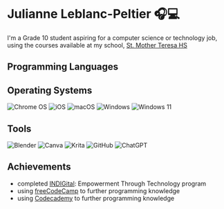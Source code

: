 # Julianne Leblanc-Peltier 🎧💻

I'm a Grade 10 student aspiring for a computer science or technology job, using the courses available at my school, [St. Mother Teresa HS](https://teh.ocsb.ca/)

## Programming Languages

[comment]: <> (
<img alt="TypeScript" src="https://camo.githubusercontent.com/c13b4f50eae8f09019302ad3f0ccbe882fc617ac755e8bf0defaf4c9267b4910/68747470733a2f2f696d672e736869656c64732e696f2f62616467652f547970655363726970742d2532333030374143432e7376673f6c6f676f3d54797065536372697074266c6f676f436f6c6f723d7768697465" data-canonical-src="https://img.shields.io/badge/TypeScript-%23007ACC.svg?logo=TypeScript&amp;logoColor=white" style="max-width: 100%;"> <img alt="Python" src="https://camo.githubusercontent.com/909881c9f0c6055da9beaec88713338ae0fce92d5fb7eed349e1a417c0b009a3/68747470733a2f2f696d672e736869656c64732e696f2f62616467652f507974686f6e2d3134333534432e7376673f6c6f676f3d707974686f6e266c6f676f436f6c6f723d7768697465" data-canonical-src="https://img.shields.io/badge/Python-14354C.svg?logo=python&amp;logoColor=white" style="max-width: 100%;">
<img alt="HTML" src="https://camo.githubusercontent.com/ed857b47ef9f4432e7832949b63673da1badd2f97f94f6776eb4fabf68be3682/68747470733a2f2f696d672e736869656c64732e696f2f62616467652f48544d4c2d4533344632362e7376673f6c6f676f3d68746d6c35266c6f676f436f6c6f723d7768697465" data-canonical-src="https://img.shields.io/badge/HTML-E34F26.svg?logo=html5&amp;logoColor=white" style="max-width: 100%;">
<img alt="CSS" src="https://camo.githubusercontent.com/e7186a5ad7f7a194afef6ebb0b3dfca6f538a3d29cd086bc2d5c3f24e5fdf596/68747470733a2f2f696d672e736869656c64732e696f2f62616467652f4353532d3135373242362e7376673f6c6f676f3d63737333266c6f676f436f6c6f723d7768697465" data-canonical-src="https://img.shields.io/badge/CSS-1572B6.svg?logo=css3&amp;logoColor=white" style="max-width: 100%;">
<img alt="JavaScript" src="https://camo.githubusercontent.com/6269516777ddecf054d5bea396b8f888448c52e5fb158d07ff72c114e2b802df/68747470733a2f2f696d672e736869656c64732e696f2f62616467652f4a6176615363726970742d4637444631452e7376673f6c6f676f3d6a617661736372697074266c6f676f436f6c6f723d7768697465" data-canonical-src="https://img.shields.io/badge/JavaScript-F7DF1E.svg?logo=javascript&amp;logoColor=white" style="max-width: 100%;">
<img alt="PHP" src="https://camo.githubusercontent.com/3a1ad45789d2576ef1a38a3ccb802c1a30a7accbfcf26da5fc47b94e9fa22d4b/68747470733a2f2f696d672e736869656c64732e696f2f62616467652f5048502d2532333737374242342e7376673f6c6f676f3d706870266c6f676f436f6c6f723d626c61636b" data-canonical-src="https://img.shields.io/badge/PHP-%23777BB4.svg?logo=php&amp;logoColor=black" style="max-width: 100%;">
<a href="https://github.com/search?q=user%3AJulianne-Leblanc-Peltier+language%3Abash"><img alt="Bash" src="https://camo.githubusercontent.com/5f2b9e89d34640fb08c648180776d9770495e5cf6a6ab9511af6596621fe47d7/68747470733a2f2f696d672e736869656c64732e696f2f62616467652f426173682d3132313031312e7376673f6c6f676f3d676e752d62617368266c6f676f436f6c6f723d7768697465" data-canonical-src="https://img.shields.io/badge/Bash-121011.svg?logo=gnu-bash&amp;logoColor=white" style="max-width: 100%;"> )

## Operating Systems
![Chrome OS](https://img.shields.io/badge/chrome%20os-3d89fc?style=for-the-badge&logo=google%20chrome&logoColor=white)
![iOS](https://img.shields.io/badge/iOS-000000?style=for-the-badge&logo=ios&logoColor=white)
![macOS](https://img.shields.io/badge/mac%20os-000000?style=for-the-badge&logo=macos&logoColor=F0F0F0)
![Windows](https://img.shields.io/badge/Windows-0078D6?style=for-the-badge&logo=windows&logoColor=white)
![Windows 11](https://img.shields.io/badge/Windows%2011-%230079d5.svg?style=for-the-badge&logo=Windows%2011&logoColor=white)

## Tools
![Blender](https://img.shields.io/badge/blender-%23F5792A.svg?style=for-the-badge&logo=blender&logoColor=white)
![Canva](https://img.shields.io/badge/Canva-%2300C4CC.svg?style=for-the-badge&logo=Canva&logoColor=white)
![Krita](https://img.shields.io/badge/Krita-203759?style=for-the-badge&logo=krita&logoColor=EEF37B)
![GitHub](https://img.shields.io/badge/github-%23121011.svg?style=for-the-badge&logo=github&logoColor=white)
![ChatGPT](https://img.shields.io/badge/chatGPT-74aa9c?style=for-the-badge&logo=openai&logoColor=white)

## Achievements
- completed [INDIGital](https://www.indigenousfriends.org/indigital): Empowerment Through Technology program
- using [freeCodeCamp](https://www.freecodecamp.org/) to further programming knowledge
- using [Codecademy](https://www.codecademy.com/) to further programming knowledge
